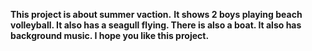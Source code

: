 **This project is about summer vaction.**
**It shows 2 boys playing beach volleyball. It also has a seagull flying. There is also a boat.
It also has background music. I hope you like this project.**
